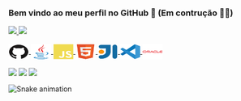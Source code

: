### Bem vindo ao meu perfil no GitHub 👋 (Em contrução 👨‍🔧)

<!--
**WelliBorba/WelliBorba** is a ✨ _special_ ✨ repository because its `README.md` (this file) appears on your GitHub profile.

Here are some ideas to get you started:

- 🔭 I’m currently working on ...
- 🌱 I’m currently learning ...
- 👯 I’m looking to collaborate on ...
- 🤔 I’m looking for help with ...
- 💬 Ask me about ...
- 📫 How to reach me: ...
- 😄 Pronouns: ...
- ⚡ Fun fact: ...
-->


<div>
  <a href="https://github.com/WelliBorba">
  <img height="180em" src="https://github-readme-stats.vercel.app/api?username=WelliBorba&show_icons=true&theme=tokyonight&include_all_commits=true&count_private=true"/>
  <img height="180em" src="https://github-readme-stats.vercel.app/api/top-langs/?username=WelliBorba&layout=compact&langs_count=6&theme=tokyonight"/>
</div>
<div style="display: inline_block"><br>
  <img align="center" alt="Java" height="30" width="40" src="https://raw.githubusercontent.com/devicons/devicon/master/icons/github/github-original.svg">
  <img align="center" alt="Java" height="30" width="40" src="https://raw.githubusercontent.com/devicons/devicon/master/icons/java/java-original.svg">
  <img align="center" alt="Js" height="30" width="40" src="https://raw.githubusercontent.com/devicons/devicon/master/icons/javascript/javascript-plain.svg">
  <img align="center" alt="HTML" height="30" width="40" src="https://raw.githubusercontent.com/devicons/devicon/master/icons/html5/html5-original.svg">
  <img align="center" alt="HTML" height="30" width="40" src="https://raw.githubusercontent.com/devicons/devicon/master/icons/intellij/intellij-original.svg">
  <img align="center" alt="HTML" height="30" width="40" src="https://raw.githubusercontent.com/devicons/devicon/master/icons/vscode/vscode-original.svg">
  <img align="center" alt="HTML" height="30" width="40" src="https://raw.githubusercontent.com/devicons/devicon/master/icons/oracle/oracle-original.svg">
</div>
 
 <br>
 
<div> 
  <!--<a href="https://www.youtube.com/devemdobro" target="_blank"><img src="https://img.shields.io/badge/YouTube-FF0000?style=for-the-badge&logo=youtube&logoColor=white" target="_blank"></a>-->
  <a href="https://instagram.com/welliborba" target="_blank"><img src="https://img.shields.io/badge/-Instagram-%23E4405F?style=for-the-badge&logo=instagram&logoColor=white" target="_blank"></a>
 <!--<a href="https://discord.gg/5DVhGKVf4h" target="_blank"><img src="https://img.shields.io/badge/Discord-7289DA?style=for-the-badge&logo=discord&logoColor=white" target="_blank"></a> -->
  <a href = "mailto:welliborba@gmail.com"><img src="https://img.shields.io/badge/-Gmail-%23333?style=for-the-badge&logo=gmail&logoColor=white" target="_blank"></a>
  <a href="https://www.linkedin.com/in/welliborba" target="_blank"><img src="https://img.shields.io/badge/-LinkedIn-%230077B5?style=for-the-badge&logo=linkedin&logoColor=white" target="_blank"></a> 
 
  ![Snake animation](https://github.com/WelliBorba/WelliBorba/blob/output/github-contribution-grid-snake.svg)

</div>
